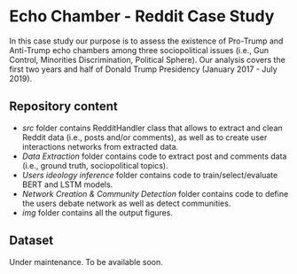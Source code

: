 # Echo Chamber - Reddit Case Study
In this case study our purpose is to assess the existence of Pro-Trump and Anti-Trump echo chambers among three sociopolitical issues (i.e., Gun Control, Minorities Discrimination, Political Sphere). Our analysis covers the first two years and half of Donald Trump Presidency (January 2017 - July 2019).
## Repository content
+ *src* folder contains RedditHandler class that allows to extract and clean Reddit data (i.e., posts and/or comments), as well as to create user interactions networks from extracted data.
+ *Data Extraction* folder contains code to extract post and comments data (i.e., ground truth, sociopolitical topics).
+ *Users ideology inference* folder contains code to train/select/evaluate BERT and LSTM models.
+ *Network Creation & Community Detection* folder contains code to define the users debate network as well as detect communities.
+ *img* folder contains all the output figures.
## Dataset
Under maintenance. To be available soon.
